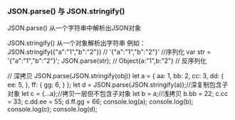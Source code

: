 ### JSON.parse() 与 JSON.stringify()
JSON.parse() 从一个字符串中解析出JSON对象

JSON.stringify() 从一个对象解析出字符串
例如：
JSON.stringify({"a":"1","b":"2"})  // '{"a":"1","b":"2"}' //序列化
var str = '{"a":"1","b":"2"}'; JSON.parse(str); // Object{a:"1",b:"2"} // 反序列化

// 深拷贝
JSON.parse(JSON.stringify(obj))
let a = {
  aa: 1,
  bb: 2,
  cc: 3,
  dd: {
    ee: 5,
  },
  ff: {
    gg: 6,
  }
};
let d = JSON.parse(JSON.stringify(a));//深复制包含子对象
let c = {...a};//拷贝一层但不包含子对象
let b = a;//浅拷贝
b.bb = 22;
c.cc = 33;
c.dd.ee = 55;
d.ff.gg = 66;
console.log(a);
console.log(b);
console.log(c);
console.log(d);


